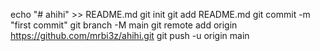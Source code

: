 echo "# ahihi" >> README.md
git init
git add README.md
git commit -m "first commit"
git branch -M main
git remote add origin https://github.com/mrbi3z/ahihi.git
git push -u origin main
